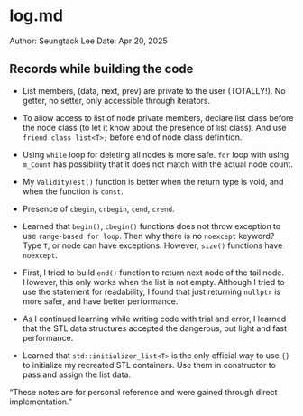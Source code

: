 # log.md

Author: Seungtack Lee
Date: Apr 20, 2025

## Records while building the code

- List members, (data, next, prev) are private to the user (TOTALLY!). No getter, no setter, only accessible through iterators.

- To allow access to list of node private members, declare list class before the node class (to let it know about the presence of list class). And use `friend class list<T>;` before end of node class definition.

- Using `while` loop for deleting all nodes is more safe. `for` loop with using `m_Count` has possibility that it does not match with the actual node count.

- My `ValidityTest()` function is better when the return type is void, and when the function is `const`.

- Presence of `cbegin`, `crbegin`, `cend`, `crend`.

- Learned that `begin()`, `cbegin()` functions does not throw exception to use `range-based for loop`.
    Then why there is no `noexcept` keyword? Type `T`, or node can have exceptions. However, `size()` functions have `noexcept`.

- First, I tried to build `end()` function to return next node of the tail node. However, this only works when the list is not empty. Although I tried to use the statement for readability, I found that just returning `nullptr` is more safer, and have better performance.

- As I continued learning while writing code with trial and error, I learned that the STL data structures accepted the dangerous, but light and fast performance.

- Learned that `std::initializer_list<T>` is the only official way to use `{}` to initialize my recreated STL containers.
    Use them in constructor to pass and assign the list data.

“These notes are for personal reference and were gained through direct implementation.”